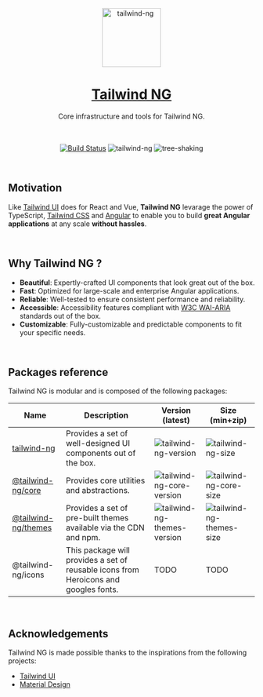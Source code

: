 <div align="center">
  <a href="https://tailwind-ng.com/">
    <img src="https://ngxtw-assets.pages.dev/ngxtw-logo-doc.png" alt="tailwind-ng" height="120" />
    <h1>Tailwind NG</h1>
  </a>
</div>

<div align="center">
Core infrastructure and tools for Tailwind NG.
<br/>
<br/>
<br/>

[![Build Status](https://dev.azure.com/artandev/Lab/_apis/build/status%2Fci%2Ftailwind-ng?branchName=next&stageName=CI&jobName=Build_Test_Publish)](https://dev.azure.com/artandev/Lab/_build/latest?definitionId=10&branchName=next)
![tailwind-ng](https://badgen.net/bundlephobia/minzip/tailwind-ng) ![tree-shaking](https://badgen.net/bundlephobia/tree-shaking/@tailwind-ng/core)

</div>
<br/>

## Motivation

Like [Tailwind UI](https://tailwindui.com/) does for React and Vue, **Tailwind NG** levarage the power of TypeScript, [Tailwind CSS](https://tailwindcss.com/)
and [Angular](https://angular.dev) to enable you to build **great Angular applications** at any scale **without hassles**.

<br/>

## Why Tailwind NG ?

- **Beautiful**: Expertly-crafted UI components that look great out of the box.
- **Fast**: Optimized for large-scale and enterprise Angular applications.
- **Reliable**: Well-tested to ensure consistent performance and reliability.
- **Accessible**: Accessibility features compliant with [W3C WAI-ARIA](https://www.w3.org/TR/wai-aria/) standards out of the box.
- **Customizable**: Fully-customizable and predictable components to fit your specific needs.

<br/>

## Packages reference

Tailwind NG is modular and is composed of the following packages:

| Name                                          | Description                                                                          | Version (latest)                                          | Size (min+zip)                                        |
| --------------------------------------------- | ------------------------------------------------------------------------------------ | --------------------------------------------------------- | ----------------------------------------------------- |
| [tailwind-ng][tailwind-ng-npm]                | Provides a set of well-designed UI components out of the box.                        | ![tailwind-ng-version][tailwind-ng-version]               | ![tailwind-ng-size][tailwind-ng-minzip]               |
| [@tailwind-ng/core][tailwind-ng-core-npm]     | Provides core utilities and abstractions.                                            | ![tailwind-ng-core-version][tailwind-ng-core-version]     | ![tailwind-ng-core-size][tailwind-ng-core-minzip]     |
| [@tailwind-ng/themes][tailwind-ng-themes-npm] | Provides a set of pre-built themes available via the CDN and npm.                    | ![tailwind-ng-themes-version][tailwind-ng-themes-version] | ![tailwind-ng-themes-size][tailwind-ng-themes-minzip] |
| @tailwind-ng/icons                            | This package will provides a set of reusable icons from Heroicons and googles fonts. | TODO                                                      | TODO                                                  |

<br/>

## Acknowledgements

Tailwind NG is made possible thanks to the inspirations from the following projects:

- [Tailwind UI](https://tailwindui.com/)
- [Material Design](https://m3.material.io/)

[tailwind-ng-version]: https://badgen.net/npm/v/tailwind-ng
[tailwind-ng-npm]: https://www.npmjs.com/package/tailwind-ng
[tailwind-ng-minzip]: https://badgen.net/bundlephobia/minzip/tailwind-ng
[tailwind-ng-core-npm]: https://www.npmjs.com/package/@tailwind-ng/core
[tailwind-ng-core-version]: https://badgen.net/npm/v/@tailwind-ng/core
[tailwind-ng-core-minzip]: https://badgen.net/bundlephobia/minzip/@tailwind-ng/core@latest
[tailwind-ng-themes-npm]: https://www.npmjs.com/package/@tailwind-ng/themes
[tailwind-ng-themes-version]: https://badgen.net/npm/v/@tailwind-ng/themes
[tailwind-ng-themes-minzip]: https://badgen.net/bundlephobia/minzip/@tailwind-ng/themes@latest
